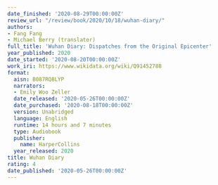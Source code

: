 ```yaml
---
date_finished: '2020-08-29T00:00:00Z'
review_url: "/review/book/2020/10/18/wuhan-diary/"
authors:
- Fang Fang
- Michael Berry (translator)
full_title: 'Wuhan Diary: Dispatches from the Original Epicenter'
year_published: 2020
date_started: '2020-08-20T00:00:00Z'
work_iri: https://www.wikidata.org/wiki/Q91452788
format:
  aisn: B087RQ8LYP
  narrators:
  - Emily Woo Zeller
  date_released: '2020-05-26T00:00:00Z'
  date_purchased: '2020-08-18T00:00:00Z'
  version: Unabridged
  language: English
  runtime: 14 hours and 7 minutes
  type: Audiobook
  publisher:
    name: HarperCollins
  year_released: 2020
title: Wuhan Diary
rating: 4
date_published: '2020-05-26T00:00:00Z'
---
```


